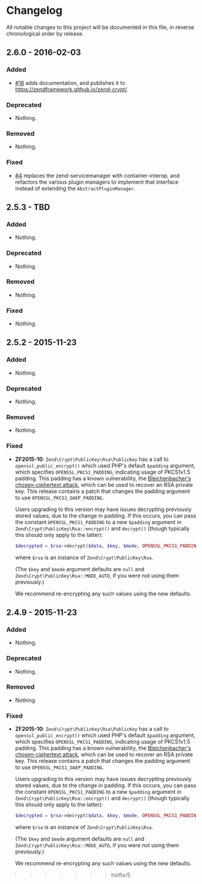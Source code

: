 # Changelog

All notable changes to this project will be documented in this file, in reverse chronological order by release.

## 2.6.0 - 2016-02-03

### Added

- [#18](https://github.com/zendframework/zend-crypt/pull/18) adds documentation,
  and publishes it to https://zendframework.github.io/zend-crypt/

### Deprecated

- Nothing.

### Removed

- Nothing.

### Fixed

- [#4](https://github.com/zendframework/zend-crypt/pull/4) replaces
  the zend-servicemanager with container-interop, and refactors the
  various plugin managers to implement that interface instead of extending the
  `AbstractPluginManager`.

## 2.5.3 - TBD

### Added

- Nothing.

### Deprecated

- Nothing.

### Removed

- Nothing.

### Fixed

- Nothing.

## 2.5.2 - 2015-11-23

### Added

- Nothing.

### Deprecated

- Nothing.

### Removed

- Nothing.

### Fixed

- **ZF2015-10**: `Zend\Crypt\PublicKey\Rsa\PublicKey` has a call to `openssl_public_encrypt()`
  which used PHP's default `$padding` argument, which specifies
  `OPENSSL_PKCS1_PADDING`, indicating usage of PKCS1v1.5 padding. This padding
  has a known vulnerability, the
  [Bleichenbacher's chosen-ciphertext attack](http://crypto.stackexchange.com/questions/12688/can-you-explain-bleichenbachers-cca-attack-on-pkcs1-v1-5),
  which can be used to recover an RSA private key. This release contains a patch
  that changes the padding argument to use `OPENSSL_PKCS1_OAEP_PADDING`.

  Users upgrading to this version may have issues decrypting previously stored
  values, due to the change in padding. If this occurs, you can pass the
  constant `OPENSSL_PKCS1_PADDING` to a new `$padding` argument in
  `Zend\Crypt\PublicKey\Rsa::encrypt()` and `decrypt()` (though typically this
  should only apply to the latter):

  ```php
  $decrypted = $rsa->decrypt($data, $key, $mode, OPENSSL_PKCS1_PADDING);
  ```

  where `$rsa` is an instance of `Zend\Crypt\PublicKey\Rsa`.

  (The `$key` and `$mode` argument defaults are `null` and
  `Zend\Crypt\PublicKey\Rsa::MODE_AUTO`, if you were not using them previously.)

  We recommend re-encrypting any such values using the new defaults.

## 2.4.9 - 2015-11-23

### Added

- Nothing.

### Deprecated

- Nothing.

### Removed

- Nothing.

### Fixed

- **ZF2015-10**: `Zend\Crypt\PublicKey\Rsa\PublicKey` has a call to `openssl_public_encrypt()`
  which used PHP's default `$padding` argument, which specifies
  `OPENSSL_PKCS1_PADDING`, indicating usage of PKCS1v1.5 padding. This padding
  has a known vulnerability, the
  [Bleichenbacher's chosen-ciphertext attack](http://crypto.stackexchange.com/questions/12688/can-you-explain-bleichenbachers-cca-attack-on-pkcs1-v1-5),
  which can be used to recover an RSA private key. This release contains a patch
  that changes the padding argument to use `OPENSSL_PKCS1_OAEP_PADDING`.

  Users upgrading to this version may have issues decrypting previously stored
  values, due to the change in padding. If this occurs, you can pass the
  constant `OPENSSL_PKCS1_PADDING` to a new `$padding` argument in
  `Zend\Crypt\PublicKey\Rsa::encrypt()` and `decrypt()` (though typically this
  should only apply to the latter):

  ```php
  $decrypted = $rsa->decrypt($data, $key, $mode, OPENSSL_PKCS1_PADDING);
  ```

  where `$rsa` is an instance of `Zend\Crypt\PublicKey\Rsa`.

  (The `$key` and `$mode` argument defaults are `null` and
  `Zend\Crypt\PublicKey\Rsa::MODE_AUTO`, if you were not using them previously.)

  We recommend re-encrypting any such values using the new defaults.
>>>>>>> hotfix/5
